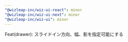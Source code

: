 ```yaml
---
"@wizleap-inc/wiz-ui-react": minor
"@wizleap-inc/wiz-ui-next": minor
"@wizleap-inc/wiz-ui": minor
---
```


Feat(drawer): スライドイン方向、幅、影を指定可能にする
